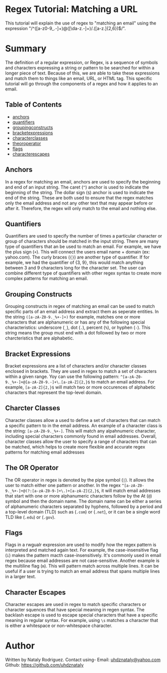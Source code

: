 
# Regex Tutorial: Matching a URL

This tutorial will explain the use of regex to "matching an email" using the expression "/^([a-z0-9_\.-]+)@([\da-z\.-]+)/.([a-z\.]{2,6})$/".

# Summary

 The definition of a regular expression, or Regex, is a sequence of symbols and characters expressing a string or pattern to be searched for within a longer piece of text. Because of this, we are able to take these expressions and match them to things like an email, URL, or HTML tag. This specific tutorial will go through the components of a regex and how it applies to an email.    

## Table of Contents

* [anchors](#anchors)
* [quantifiers](#quantifiers)
* [groupingconstructs](#groupingconstructs)
* [bracketexpressions](#bracketexpressions)
* [characterclasses](#characterclasses)
* [theoroperator](#theORoperator)
* [flags](#flags)
* [characterescapes](#characterescapes)


## Anchors

In a regex for matching an email, anchors are used to specify the beginning and end of an input string. The caret (`^`) anchor is used to indicate the beginning of the string. The dollar sign (`$`) anchor is used to indicate the end of the string. These are both used to ensure that the regex matches only the email address and not any other text that may appear before or after it. Therefore, the regex will only match to the email and nothing else.  


## Quantifiers

Quantifiers are used to specify the number of times a particular character or group of characters should be matched in the input string. There are many type of quantifiers that an be used to match an email. For example, we have the plus sign (`+`). This will connect the users email name + domain (ex: yahoo.com). The curly braces (`{}`) are another type of quantifier. If for example, we had the quantifier of {3, 9}, this would match anything between 3 and 9 characters long for the character set. The user can combine different type of quantifiers with other regex syntax to create more complex patterns for matching an email.  


## Grouping Constructs


Grouping constructs in regex of matching an email can be used to match specific parts of an email address and extract them as seperate entities. In the string `([a-zA-Z0-9._%+-]+)` for example, matches one or more characters that are alphanumeric or has any of the following special characteristics: underscore (`_`), dot (`.`), percent (`%`), or hyphen (`-`). This string means the group must end with a dot followed by two or more charcteristics that are alphabetic. 


## Bracket Expressions


Bracket expressions are a list of characters and/or character classes enclosed in brackets. They are used in regex to match a set of characters within a given range. Yoy can use the following pattern: `^[a-zA-Z0-9._%+-]+@[a-zA-Z0-9.-]+\.[a-zA-Z]{2,}$` to match an email address. For example, `[a-zA-Z]{2,}$` will match two or more occurences of alphabetic characters that represent the top-level domain.  
 

## Charcter Classes


Character classes allow a used to define a set of characters that can match a specific pattern to in the email address. An example of a character class is the string: `[a-zA-Z0-9._%+-]`. This will match any alpahnumeric character, including special characters commonly found in email addresses. Overall, character classes allow the user to specify a range of characters that can be matched, which helps to create more flexible and accurate regex patterns for matching email addresses


## The OR Operator


The OR operator in regex is denoted by the pipe symbol (`|`). It allows the user to match either one pattern or another. In the regex `^[a-zA-Z0-9._%+-]+@(?:[a-zA-Z0-9-]+\.)+[a-zA-Z]{2,}$`, it will match email addresses that start with one or more alphanumeric characters follow by the At (`@`) symbol and then the domain name. The domain name can be either a series of alphanumeric characters separated by hyphens, followed by a period and a top-level domain (TLD) such as (`.com`) or (`.net`), or it can be a single word TLD like (`.edu`) or (`.gov`).


## Flags


Flags in a rwgualr expression are used to modify how the regex pattern is interpreted and matched again text. For example, the case-insensitive flag (`i`) makes the pattern macth case-insensitively. It's commonly used in email regex because email addresses are not case-sensitive. Another example is the multiline flag (`m`). This will pattern match across multiple lines. It can be useful if a user is trying to match an email address that spans multiple lines in a larger text.


## Character Escapes


Character escapes are used in regex to match specific characters or character squences that have special meaning in regen syntax. The backlash escape is used to escape special characters that have a specific meaning in regular syntax. For example, using `\s` matches a character that is either a whitespace or non-whitespace character. 


# Author


Written by Nataly Rodriguez.
Contact using-
Email: uhdznataly@yahoo.com
Github: https://github.com/uhdznataly 